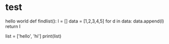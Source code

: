 # test
hello world 
def findlist():
  l = []
  data = [1,2,3,4,5]
  for d in data:
    data.append(l)
  return l

  list = ['hello', 'hi']
  print(list)